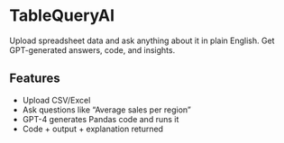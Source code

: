 # TableQueryAI

Upload spreadsheet data and ask anything about it in plain English. Get GPT-generated answers, code, and insights.

## Features
- Upload CSV/Excel
- Ask questions like “Average sales per region”
- GPT-4 generates Pandas code and runs it
- Code + output + explanation returned
